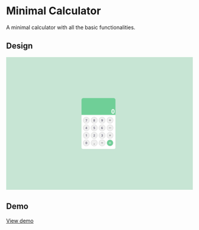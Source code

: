 # Minimal Calculator

A minimal calculator with all the basic functionalities.

## Design

![Minimal Calculator](assets/Minimal%20Calculator%20Design.png "Minimal Calculator Design")

## Demo

[View demo](https://mr-anurag-gupta.github.io/minimal-calculator)